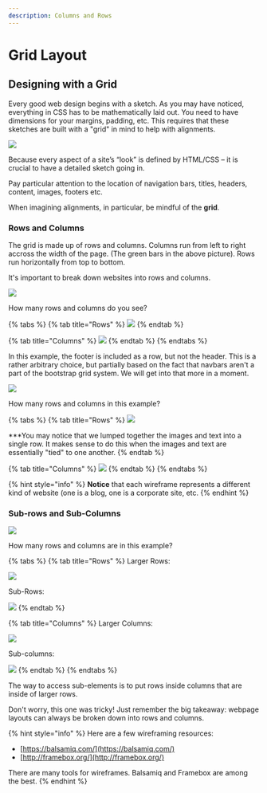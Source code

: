 ```yaml
---
description: Columns and Rows
---
```


# Grid Layout

## Designing with a Grid

Every good web design begins with a sketch. As you may have noticed, everything in CSS has to be mathematically laid out. You need to have dimensions for your margins, padding, etc. This requires that these sketches are built with a "grid" in mind to help with alignments.

![](https://lh6.googleusercontent.com/4jiCQAaxNGHURFWaTtevTNWQo3Iq3QPVLaDSt_ygloHhRnDRPSHDO_DZh8z_STbmmrg7aSHsrw61AmALuiNHjPCDXoUefj8u0-T2qIzCt66Kk67AdtsZ4vcZbJTWx1eXkRwt2fVuSI8)

Because every aspect of a site’s “look” is defined by HTML/CSS – it is crucial to have a detailed sketch going in.

Pay particular attention to the location of navigation bars, titles, headers, content, images, footers etc.

When imagining alignments, in particular, be mindful of the **grid**.

### Rows and Columns

The grid is made up of rows and columns. Columns run from left to right accross the width of the page. \(The green bars in the above picture\). Rows run horizontally from top to bottom.

It's important to break down websites into rows and columns.

![](https://github.com/cslewislives/frontend-prework/tree/7c7bc1ab2155c31482f755a757c91f4efcc6e770/.gitbook/assets/image%20%287%29.png)

How many rows and columns do you see?

{% tabs %}
{% tab title="Rows" %}
![](https://lh3.googleusercontent.com/hrUy4iXPzjqmRZJEJkaiXkUEbO03Wye_ra4SNK8drh4yOVFr9U3rgiXZDq1pJVtg5jS0-41QuuRd0LSZnd8iKsOcZ_4ftXvqoIPk9m2LfxVZmX_RzQs65xOSparlWsThRQv5nsBF6TY)
{% endtab %}

{% tab title="Columns" %}
![](https://lh4.googleusercontent.com/w6aRkar42IC4455uvRppWqmOfeiXltAaqG_-xcizR9VVw9mPJ9vjMFtBquQOpKjaBQZdQydpLmzQykuCkrrEziPKCZsBJy0_cjSD7t1oVuhqVQ1yizLEZ6XyJrWQTe3mFRWdB30xF-w)
{% endtab %}
{% endtabs %}

In this example, the footer is included as a row, but not the header. This is a rather arbitrary choice, but partially based on the fact that navbars aren't a part of the bootstrap grid system. We will get into that more in a moment.

![](https://lh3.googleusercontent.com/2VmFlhJ9-mH07B2rEuvBMFM_sUAIzgHokTjO0XxJ1UnfcTwwY9GmXLPM4Ox8MsPao0UGDJpzkErr1xpPED-XKF_lely33n_1-Mkkt3T9RK0429sG7D6RcPE_4fh-E2HVOXD8NTKXSLQ)

How many rows and columns in this example?

{% tabs %}
{% tab title="Rows" %}
![](https://lh5.googleusercontent.com/ICSvj433VoIXkqaOKrbTub2KDzALyzBUewOR7OyWGe88REvM3bjfnwoelS0uw_X9GE1_eORlxV1SFHozzku3SIadfg0JmBK6BH4U7ttGyPYRtofJLmGMeD9vPeyalTjsh9dDghNqrRU)

\*\*\*You may notice that we lumped together the images and text into a single row. It makes sense to do this when the images and text are essentially "tied" to one another.
{% endtab %}

{% tab title="Columns" %}
![](https://lh5.googleusercontent.com/Js5WJZS0YIGY9jhgRGsfEo8ssg68KNXu4psNoBQHua47Sr7SWFiHaezxIJtbL9P7uVetveh4K-BD2rY0P5lNs6e33GLoQnw13mVvSACkef5gJ7np4RUYy2IHexTJ5lUlFiIponROF6k)
{% endtab %}
{% endtabs %}

{% hint style="info" %}
**Notice** that each wireframe represents a different kind of website \(one is a blog, one is a corporate site, etc.
{% endhint %}

### Sub-rows and Sub-Columns

![](https://lh5.googleusercontent.com/glL5fRZi-VqW-n_sbONcZLxEqprbzJ-YWC47huxMjUzs1XJqFoR5CgC4F_ECIZmnXjoinuFEXoMTSDlcmXQxs6aoILEEpJRT7xxFMONuDrtPkuZE_fUVLvjhklGvDchpsjWtlvZvkQY)

How many rows and columns are in this example?

{% tabs %}
{% tab title="Rows" %}
Larger Rows:

![](https://lh3.googleusercontent.com/gr_gBd4IS764uBl-TN4pe1uLnJhL8dxq2mobLN3jYE13sUtvjT5WKxUdIWwyHGrq55etFyl6PTZIuZ75PMdJAye9dn8oAcC2kTBDCod3lcu2mMJkm6ud_Gjm97zl4tOiIhtTLXpfcqI)

Sub-Rows:

![](https://lh6.googleusercontent.com/SaWqPXAr5LkkuD4Fd0jNpvvjXdoerSJ_vw8KGRIZN2za91t3JeQ3VqFqAxqA4GFNfX1FHCb8B6cDEPoy5ii8azsLQ1gJcbtbACycmbDK8CNbQk4_nTbiT2RgCOFKqTKA53ACLHdJvbs)
{% endtab %}

{% tab title="Columns" %}
Larger Columns:

![](https://lh6.googleusercontent.com/iZzN9_zAbV7uVOUkeFlubmCbySbSJFf7EhI8pgUaKhomH_7RwY_EVf4ngFU9GtaMnkZ9rRCQlXogzS3xHViEh1iE6QRpt_A8qP-FjaHKlHXvE7clzrXph2rnSZ18IyBf9RM8ZtLARLY)

Sub-columns:

![](https://lh3.googleusercontent.com/rmRVHktzfqMLFbn_sNlXhwP3Fc7shJmPFsJCB_WfYF3aaTH869suobULaRQMh_ex2xUScMOgZMspBTPHJceKXAij1Vbqh1_G0jW923vwZrsqpBfcKCSaD8UmKEJm4fbjE6fX2y-lWbU)
{% endtab %}
{% endtabs %}

The way to access sub-elements is to put rows inside columns that are inside of larger rows.

Don't worry, this one was tricky! Just remember the big takeaway: webpage layouts can always be broken down into rows and columns.

{% hint style="info" %}
Here are a few wireframing resources:

* [https://balsamiq.com/](https://balsamiq.com/)
* [http://framebox.org/](http://framebox.org/)

There are many tools for wireframes. Balsamiq and Framebox are among the best.
{% endhint %}

